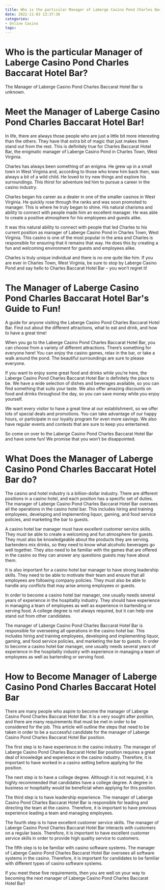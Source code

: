 ```yaml
---
title: Who is the particular Manager of Laberge Casino Pond Charles Baccarat Hotel Bar
date: 2022-11-03 13:37:36
categories:
- Online Casino
tags:
---
```



#  Who is the particular Manager of Laberge Casino Pond Charles Baccarat Hotel Bar?

The Manager of Laberge Casino Pond Charles Baccarat Hotel Bar is unknown.

#  Meet the Manager of Laberge Casino Pond Charles Baccarat Hotel Bar!

In life, there are always those people who are just a little bit more interesting than the others. They have that extra bit of magic that just makes them stand out from the rest. This is definitely true for Charles Baccarat Hotel Bar, the enigmatic manager of Laberge Casino Pond in Charles Town, West Virginia.

Charles has always been something of an enigma. He grew up in a small town in West Virginia and, according to those who knew him back then, was always a bit of a wild child. He loved to try new things and explore his surroundings. This thirst for adventure led him to pursue a career in the casino industry.

Charles began his career as a dealer in one of the smaller casinos in West Virginia. He quickly rose through the ranks and was soon promoted to manager. This is where he truly began to shine. His natural charisma and ability to connect with people made him an excellent manager. He was able to create a positive atmosphere for his employees and guests alike.

It was this natural ability to connect with people that led Charles to his current position as manager of Laberge Casino Pond in Charles Town, West Virginia. This casino is one of the most popular in the area and Charles is responsible for ensuring that it remains that way. He does this by creating a fun and welcoming environment for guests and employees alike.

Charles is truly unique individual and there is no one quite like him. If you are ever in Charles Town, West Virginia, be sure to stop by Laberge Casino Pond and say hello to Charles Baccarat Hotel Bar – you won’t regret it!

#  The Manager of Laberge Casino Pond Charles Baccarat Hotel Bar's Guide to Fun!

A guide for anyone visiting the Laberge Casino Pond Charles Baccarat Hotel Bar. Find out about the different attractions, what to eat and drink, and how to have a great time!

When you go to the Laberge Casino Pond Charles Baccarat Hotel Bar, you can choose from a variety of different attractions. There’s something for everyone here! You can enjoy the casino games, relax in the bar, or take a walk around the pond. The beautiful surroundings are sure to please everyone.

If you want to enjoy some great food and drinks while you’re here, the Laberge Casino Pond Charles Baccarat Hotel Bar is definitely the place to be. We have a wide selection of dishes and beverages available, so you can find something that suits your taste. We also offer amazing discounts on food and drinks throughout the day, so you can save money while you enjoy yourself.

We want every visitor to have a great time at our establishment, so we offer lots of special deals and promotions. You can take advantage of our happy hours, or participate in our loyalty program for even more savings. We also have regular events and contests that are sure to keep you entertained.

So come on over to the Laberge Casino Pond Charles Baccarat Hotel Bar and have some fun! We promise that you won’t be disappointed.

#  What Does the Manager of Laberge Casino Pond Charles Baccarat Hotel Bar do?

The casino and hotel industry is a billion-dollar industry. There are different positions in a casino hotel, and each position has a specific set of duties. The manager of Laberge Casino Pond Charles Baccarat Hotel Bar oversees all the operations in the casino hotel bar. This includes hiring and training employees, developing and implementing liquor, gaming, and food service policies, and marketing the bar to guests.

A casino hotel bar manager must have excellent customer service skills. They must be able to create a welcoming and fun atmosphere for guests. They must also be knowledgeable about the products they are serving. bartenders mix drinks, so they need to know what alcoholic beverages go well together. They also need to be familiar with the games that are offered in the casino so they can answer any questions guests may have about them.

It is also important for a casino hotel bar manager to have strong leadership skills. They need to be able to motivate their team and ensure that all employees are following company policies. They must also be able to handle any conflicts that may arise among employees or guests.

In order to become a casino hotel bar manager, one usually needs several years of experience in the hospitality industry. They should have experience in managing a team of employees as well as experience in bartending or serving food. A college degree is not always required, but it can help one stand out from other candidates.

The manager of Laberge Casino Pond Charles Baccarat Hotel Bar is responsible for overseeing all operations in the casino hotel bar. This includes hiring and training employees, developing and implementing liquor, gaming, and food service policies, and marketing the bar to guests. In order to become a casino hotel bar manager, one usually needs several years of experience in the hospitality industry with experience in managing a team of employees as well as bartending or serving food.

#  How to Become Manager of Laberge Casino Pond Charles Baccarat Hotel Bar

There are many people who aspire to become the manager of Laberge Casino Pond Charles Baccarat Hotel Bar. It is a very sought after position, and there are many requirements that must be met in order to be considered for the job. This article will outline the steps that need to be taken in order to be a successful candidate for the manager of Laberge Casino Pond Charles Baccarat Hotel Bar position.

The first step is to have experience in the casino industry. The manager of Laberge Casino Pond Charles Baccarat Hotel Bar position requires a great deal of knowledge and experience in the casino industry. Therefore, it is important to have worked in a casino setting before applying for the position.

The next step is to have a college degree. Although it is not required, it is highly recommended that candidates have a college degree. A degree in business or hospitality would be beneficial when applying for this position.

The third step is to have leadership experience. The manager of Laberge Casino Pond Charles Baccarat Hotel Bar is responsible for leading and directing the team at the casino. Therefore, it is important to have previous experience leading a team and managing employees.

The fourth step is to have excellent customer service skills. The manager of Laberge Casino Pond Charles Baccarat Hotel Bar interacts with customers on a regular basis. Therefore, it is important to have excellent customer service skills in order to provide high quality service to customers.

The fifth step is to be familiar with casino software systems. The manager of Laberge Casino Pond Charles Baccarat Hotel Bar oversees all software systems in the casino. Therefore, it is important for candidates to be familiar with different types of casino software systems.

If you meet these five requirements, then you are well on your way to becoming the next manager of Laberge Casino Pond Charles Baccarat Hotel Bar!